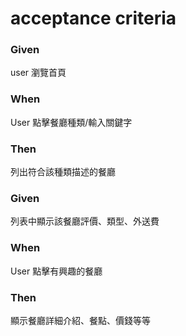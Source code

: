 # acceptance criteria

### Given
user 瀏覽首頁
### When
User 點擊餐廳種類/輸入關鍵字
### Then
列出符合該種類描述的餐廳
### Given
列表中顯示該餐廳評價、類型、外送費
### When
User 點擊有興趣的餐廳
### Then
顯示餐廳詳細介紹、餐點、價錢等等
